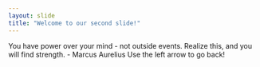 ```yaml
---
layout: slide
title: "Welcome to our second slide!"
---
```

You have power over your mind - not outside events. Realize this, and you will find strength. - Marcus Aurelius
Use the left arrow to go back!
